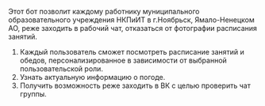 Этот бот позволит каждому работнику муниципального образовательного учреждения НКПиИТ в г.Ноябрьск, Ямало-Ненецком АО, реже заходить в рабочий чат, отказаться от фотографии расписания занятий.

1. Каждый пользователь сможет посмотреть расписание занятий и обедов, персонализированное в зависимости от выбранной пользовательской роли.
2. Узнать актуальную информацию о погоде.
3. Получить возможность реже заходить в ВК с целью проверить чат группы.

